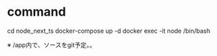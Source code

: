 # command
cd node_next_ts
docker-compose up -d
docker exec -it node /bin/bash

※ /app内で、ソースをgit予定。。

